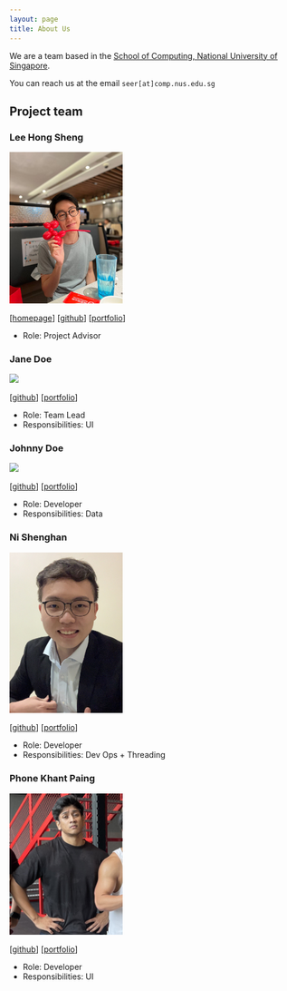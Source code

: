 ```yaml
---
layout: page
title: About Us
---
```


We are a team based in the [School of Computing, National University of Singapore](http://www.comp.nus.edu.sg).

You can reach us at the email `seer[at]comp.nus.edu.sg`

## Project team

### Lee Hong Sheng

<img src="images/hongshenggg.png" width="200px">

[[homepage](http://www.comp.nus.edu.sg/~damithch)]
[[github](https://github.com/hongshenggg)]
[[portfolio](team/hongshenggg.md)]

* Role: Project Advisor

### Jane Doe

<img src="images/johndoe.png" width="200px">

[[github](http://github.com/johndoe)]
[[portfolio](team/johndoe.md)]

* Role: Team Lead
* Responsibilities: UI

### Johnny Doe

<img src="images/johndoe.png" width="200px">

[[github](http://github.com/johndoe)] [[portfolio](team/johndoe.md)]

* Role: Developer
* Responsibilities: Data

### Ni Shenghan

<img src="images/shni99.png" width="200px">

[[github](http://github.com/shni99)]
[[portfolio](team/shni99.md)]

* Role: Developer
* Responsibilities: Dev Ops + Threading

### Phone Khant Paing

<img src="images/phone.png" width="200px">

[[github](http://github.com/pkpaing)]
[[portfolio](team/phone.md)]

* Role: Developer
* Responsibilities: UI

